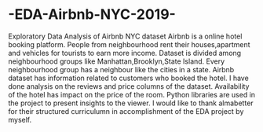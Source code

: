 # -EDA-Airbnb-NYC-2019-
Exploratory Data Analysis of Airbnb NYC dataset 
Airbnb is a online hotel booking platform.
People from neighbourhood rent their houses,apartment and vehicles for tourists to earn more income.
Dataset is divided among neighbourhood groups like Manhattan,Brooklyn,State Island.
Every neighbourhood group has a neighbour like the cities in a state.
Airbnb dataset has information related to customers who booked the hotel.
I have done analysis on the reviews and price columns of the dataset.
Availability of the hotel has impact on the price of the room.
Python libraries are used in the project to present insights to the viewer.
I would like to thank almabetter for their structured curriculumn in accomplishment of the EDA project by myself.
